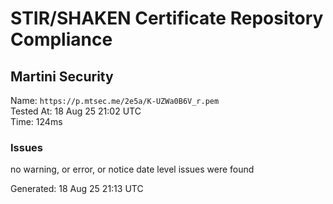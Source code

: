 # STIR/SHAKEN Certificate Repository Compliance

## Martini Security

Name: `https://p.mtsec.me/2e5a/K-UZWa0B6V_r.pem`\
Tested At: 18 Aug 25 21:02 UTC\
Time: 124ms

### Issues

no warning, or error, or notice date level issues were found

Generated: 18 Aug 25 21:13 UTC